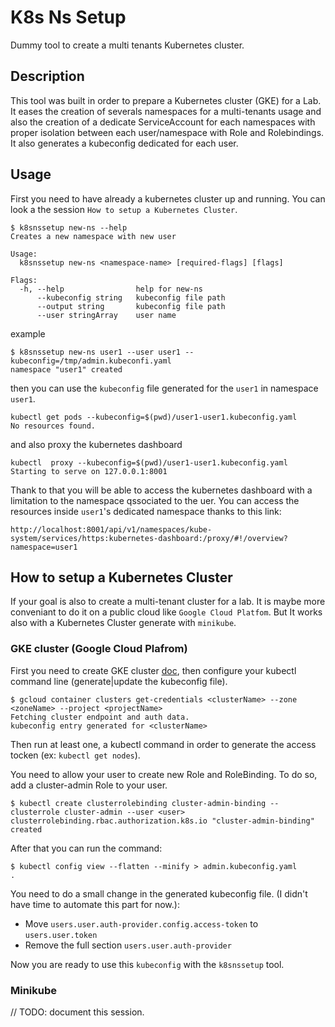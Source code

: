 # K8s Ns Setup

Dummy tool to create a multi tenants Kubernetes cluster.

## Description

This tool was built in order to prepare a Kubernetes cluster (GKE) for a Lab. It eases the creation of severals namespaces for a multi-tenants usage and also the creation of a dedicate ServiceAccount for each namespaces with proper isolation between each user/namespace with Role and Rolebindings. It also generates a kubeconfig dedicated for each user.

## Usage

First you need to have already a kubernetes cluster up and running. You can look a the session `How to setup a Kubernetes Cluster`.

```console
$ k8snssetup new-ns --help
Creates a new namespace with new user

Usage:
  k8snssetup new-ns <namespace-name> [required-flags] [flags]

Flags:
  -h, --help                help for new-ns
      --kubeconfig string   kubeconfig file path
      --output string       kubeconfig file path
      --user stringArray    user name
```

example

```console
$ k8snssetup new-ns user1 --user user1 --kubeconfig=/tmp/admin.kubeconfi.yaml
namespace "user1" created
```

then you can use the `kubeconfig` file generated for the `user1` in namespace `user1`.

```console
kubectl get pods --kubeconfig=$(pwd)/user1-user1.kubeconfig.yaml
No resources found.
```

and also proxy the kubernetes dashboard

```console
kubectl  proxy --kubeconfig=$(pwd)/user1-user1.kubeconfig.yaml
Starting to serve on 127.0.0.1:8001
```

Thank to that you will be able to access the kubernetes dashboard with a limitation to the namespace qssociated to the uer.
You can access the resources inside `user1`'s dedicated namespace thanks to this link:

`http://localhost:8001/api/v1/namespaces/kube-system/services/https:kubernetes-dashboard:/proxy/#!/overview?namespace=user1`

## How to setup a Kubernetes Cluster

If your goal is also to create a multi-tenant cluster for a lab. It is maybe more conveniant to do it on a public cloud like `Google Cloud Platfom`.
But It works also with a Kubernetes Cluster generate with `minikube`.


### GKE cluster (Google Cloud Plafrom)

First you need to create GKE cluster [doc](https://cloud.google.com/kubernetes-engine/docs/), then configure your kubectl command line (generate|update the kubeconfig file).

```console
$ gcloud container clusters get-credentials <clusterName> --zone <zoneName> --project <projectName>
Fetching cluster endpoint and auth data.
kubeconfig entry generated for <clusterName>
```

Then run at least one, a kubectl command in order to generate the access tocken (ex: ```kubectl get nodes```).

You need to allow your user to create new Role and RoleBinding. To do so, add a cluster-admin Role to your user.

```console
$ kubectl create clusterrolebinding cluster-admin-binding --clusterrole cluster-admin --user <user>
clusterrolebinding.rbac.authorization.k8s.io "cluster-admin-binding" created
```

After that you can run the command:

```console
$ kubectl config view --flatten --minify > admin.kubeconfig.yaml
.
```

You need to do a small change in the generated kubeconfig file. (I didn't have time to automate this part for now.):

- Move ```users.user.auth-provider.config.access-token``` to ```users.user.token```
- Remove the full section ```users.user.auth-provider```

Now you are ready to use this ```kubeconfig``` with the `k8snssetup` tool.

### Minikube

// TODO: document this session.
